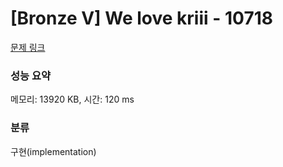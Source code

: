 # [Bronze V] We love kriii - 10718 

[문제 링크](https://www.acmicpc.net/problem/10718) 

### 성능 요약

메모리: 13920 KB, 시간: 120 ms

### 분류

구현(implementation)

